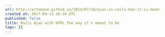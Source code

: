 ```yaml
---
url: http://artemave.github.io/2014/07/10/ajax-in-rails-how-it-is-meant-to-be/
created_at: 2017-04-13 16:34 UTC
published: false
title: Rails Ajax with HTML the way it's meant to be
tags: []
---
```



